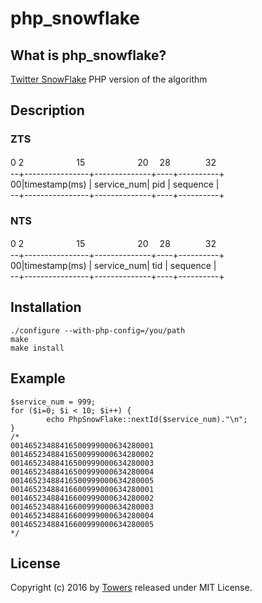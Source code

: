 # php_snowflake


## What is php_snowflake?

[Twitter SnowFlake](https://github.com/twitter/snowflake) PHP version of the algorithm

## Description

### ZTS
0 2　　　　　　15　　　　　　20　 28　　　　32<br />
--+----------------+--------------+----+----------+<br />
 00|timestamp(ms)  | service_num| pid | sequence     |<br />
--+----------------+--------------+----+----------+

### NTS
0 2　　　　　　15　　　　　　20　 28　　　　32<br />
--+----------------+--------------+----+----------+<br />
 00|timestamp(ms)  | service_num| tid | sequence     |<br />
--+----------------+--------------+----+----------+

## Installation
```
./configure --with-php-config=/you/path
make
make install
```
## Example
```
$service_num = 999;
for ($i=0; $i < 10; $i++) { 
        echo PhpSnowFlake::nextId($service_num)."\n";
}
/*
00146523488416500999000634280001
00146523488416500999000634280002
00146523488416500999000634280003
00146523488416500999000634280004
00146523488416500999000634280005
00146523488416600999000634280001
00146523488416600999000634280002
00146523488416600999000634280003
00146523488416600999000634280004
00146523488416600999000634280005
*/
```
## License
Copyright (c) 2016 by [Towers](http://zheng-ji.info) released under MIT License.


